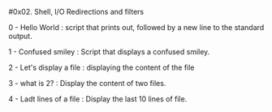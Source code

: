 #0x02. Shell, I/O Redirections and filters


0 - Hello World : script that prints out, followed by a new line to the standard output.

1 - Confused smiley : Script that displays a confused smiley.

2 - Let's display a file : displaying the content of the file

3 - what is 2? : Display the content of two files.

4 - Ladt lines of a file : Display the last 10 lines of file.


